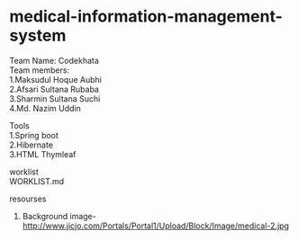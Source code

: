# medical-information-management-system
Team Name: Codekhata <br>
Team members:<br>
1.Maksudul Hoque Aubhi<br>
2.Afsari Sultana Rubaba<br>
3.Sharmin Sultana Suchi<br>
4.Md. Nazim Uddin

Tools<br>
1.Spring boot <br>
2.Hibernate   <br>
3.HTML Thymleaf <br>

worklist<br>
WORKLIST.md

resourses
1. Background image- http://www.jicjo.com/Portals/Portal1/Upload/Block/Image/medical-2.jpg
